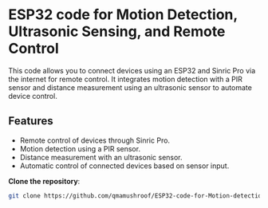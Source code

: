 # ESP32 code for Motion Detection, Ultrasonic Sensing, and Remote Control

This code allows you to connect devices using an ESP32 and Sinric Pro via the internet for remote control. It integrates motion detection with a PIR sensor and distance measurement using an ultrasonic sensor to automate device control.

## Features
- Remote control of devices through Sinric Pro.
- Motion detection using a PIR sensor.
- Distance measurement with an ultrasonic sensor.
- Automatic control of connected devices based on sensor input.

**Clone the repository**:  
   ```bash
   git clone https://github.com/qmamushroof/ESP32-code-for-Motion-detection-Ultrasonic-sensing-and-Remote-control.git
